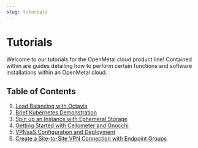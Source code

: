 ```yaml
---
slug: tutorials
---
```


# Tutorials

Welcome to our tutorials for the OpenMetal cloud product line! Contained within are
guides detailing how to perform certain functions and software installations
within an OpenMetal cloud.

## Table of Contents

1. [Load Balancing with Octavia](lb_with_octavia)
2. [Brief Kubernetes Demonstration](magnum-and-kubernetes)
3. [Spin up an Instance with Ephemeral Storage](ephemeral_storage)
4. [Getting Started with Ceilometer and Gnocchi](telemetry)
5. [VPNaaS Configuration and Deployment](vpnaas-configure-deploy.md)
6. [Create a Site-to-Site VPN Connection with Endpoint Groups](create-site-to-site-vpn.md)
